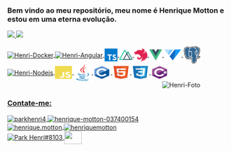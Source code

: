 ### Bem vindo ao meu repositório, meu nome é Henrique Motton e estou em uma eterna evolução.

<div align="left">
  <a href="https://github.com/HenriqueMotton" target="blank">
  <img height="180em" src="https://github-readme-stats.vercel.app/api?username=HenriqueMotton&show_icons=true&theme=tokyonight&include_all_commits=true&count_private=true"/>
  <img height="180em" src="https://github-readme-stats.vercel.app/api/top-langs/?username=HenriqueMotton&layout=compact&langs_count=7&theme=tokyonight"/>
</div>
  
<div style="display: inline_block"><br>
  <img align="center" alt="Henri-Docker" width="30" height="30" src="https://cdn.jsdelivr.net/gh/devicons/devicon/icons/docker/docker-original.svg" />
  <img align="center" alt="Henri-Angular" width="30" height="30" src="https://cdn.jsdelivr.net/gh/devicons/devicon/icons/angularjs/angularjs-original.svg" />  
  <img align="center" alt="Henri-Typesc" width="30" height="30" src="https://raw.githubusercontent.com/devicons/devicon/master/icons/typescript/typescript-original.svg"/>
  <img align="center" alt="Henri-Nuxtjs" width="30" height="30" src="https://raw.githubusercontent.com/devicons/devicon/master/icons/nuxtjs/nuxtjs-original.svg"/>
  <img align="center" alt="Henri-Nestjs" width="30" height="30" src="https://raw.githubusercontent.com/devicons/devicon/master/icons/nestjs/nestjs-plain.svg"/>
  <img align="center" alt="Henri-Vuejs" width="30" height="30" src="https://raw.githubusercontent.com/devicons/devicon/master/icons/vuejs/vuejs-original.svg"/>
  <img align="center" alt="Henri-Vuetify" width="40" height="30" src="https://raw.githubusercontent.com/devicons/devicon/master/icons/vuetify/vuetify-original.svg"/>
  <img align="center" alt="Henri-Postgress" width="40" height="40" src="https://raw.githubusercontent.com/devicons/devicon/master/icons/postgresql/postgresql-original.svg"/>  
  <img align="center" alt="Henri-Nodejs" width="40" height="30" src="https://cdn.jsdelivr.net/gh/devicons/devicon/icons/nodejs/nodejs-original-wordmark.svg"/>
  <img align="center" alt="Henri-Js" height="30" width="40" src="https://raw.githubusercontent.com/devicons/devicon/master/icons/javascript/javascript-plain.svg"/>
  <img align="center" alt="Henri-Jaava" width="40" height="40" src="https://raw.githubusercontent.com/devicons/devicon/master/icons/java/java-original.svg"/> 
  <img align="center" alt="Henri-C" width="40" height="30" src="https://raw.githubusercontent.com/devicons/devicon/master/icons/c/c-original.svg"/>
  <img align="center" alt="Henri-HTML" height="30" width="40" src="https://raw.githubusercontent.com/devicons/devicon/master/icons/html5/html5-original.svg"/>
  <img align="center" alt="Henri-CSS" height="30" width="40" src="https://raw.githubusercontent.com/devicons/devicon/master/icons/css3/css3-original.svg"/>
  <img align="center" alt="Henri-Csharp" height="30" width="40" src="https://raw.githubusercontent.com/devicons/devicon/master/icons/csharp/csharp-original.svg"/>
  <img align="right"  alt="Henri-Foto" height="150" width="150" src="https://lh3.googleusercontent.com/pw/AM-JKLWRfdmKoxaHmXkJYn03ROhaYjRRQq-UVRIjwnSEUNo8YPcLqjSZ854WsQjpLaCz-_1X2BCRwPkZVPhL0NM5GUFX5XAducic7GPAB96OZ6ECerkTqeUgzPuEUWttqsa8K3LJeevOMkfrSQ6Ggm9NkHX6=s600-no?authuser=0">
</div>

  
  <div><br>
<h3 align="left">Contate-me:</h3>
<a href="https://twitter.com/parkhenri4" > 
   <img align="center" alt="parkhenri4" height="30" width="40" src="https://raw.githubusercontent.com/rahuldkjain/github-profile-readme-generator/master/src/images/icons/Social/twitter.svg"/>
</a>
<a href="https://linkedin.com/in/henrique-motton-037400154">
  <img align="center" src="https://raw.githubusercontent.com/rahuldkjain/github-profile-readme-generator/master/src/images/icons/Social/linked-in-alt.svg" alt="henrique-motton-037400154" height="30" width="40"/>
</a>
<a href="https://fb.com/henrique.motton">
  <img align="center" src="https://raw.githubusercontent.com/rahuldkjain/github-profile-readme-generator/master/src/images/icons/Social/facebook.svg" alt="henrique.motton" height="30" width="40"/>
</a>
<a href="https://instagram.com/henriquemotton"><img align="center" src="https://raw.githubusercontent.com/rahuldkjain/github-profile-readme-generator/master/src/images/icons/Social/instagram.svg" alt="henriquemotton" height="30" width="40" />
</a>
<a href="https://discord.gg/Park Henri#8103"><img align="center" src="https://raw.githubusercontent.com/rahuldkjain/github-profile-readme-generator/master/src/images/icons/Social/discord.svg" alt="Park Henri#8103" height="30" width="40" />
</a>
      <a href = "mailto:henri.fmotton@gmail.com">
      <img src="https://cdn.jsdelivr.net/gh/devicons/devicon/icons/google/google-original.svg" align="center" height="30" width="40"/>
      </a>
</div>
